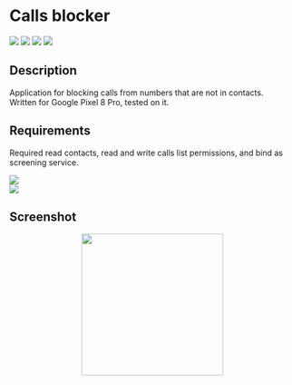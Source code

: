 # Calls blocker
<img src="https://img.shields.io/badge/Android-3DDC84?style=for-the-badge&logo=android&logoColor=white" /> <img src="https://img.shields.io/badge/java-%23ED8B00.svg?style=for-the-badge&logo=openjdk&logoColor=white" /> <img src="https://img.shields.io/badge/gradle-02303A?style=for-the-badge&logo=gradle&logoColor=white" /> <img src="https://img.shields.io/badge/Android_Studio-3DDC84?style=for-the-badge&logo=android-studio&logoColor=white" />

## Description

Application for blocking calls from numbers that are not in contacts.<br/>
Written for Google Pixel 8 Pro, tested on it.

## Requirements

Required read contacts, read and write calls list permissions, and bind as screening service.

<img src="https://img.shields.io/static/v1?label=Android+version&message=14&color=3DDC84&style=for-the-badge" /> <br/>
<img src="https://img.shields.io/static/v1?label=Android+minimum+SDK+version&message=34&color=3DDC84&style=for-the-badge" />

## Screenshot
<p align="center">
	<img src="https://github.com/IvanKalmar/block-calls/blob/master/Screenshot.png" style="width: 250px;"/>
</p>

